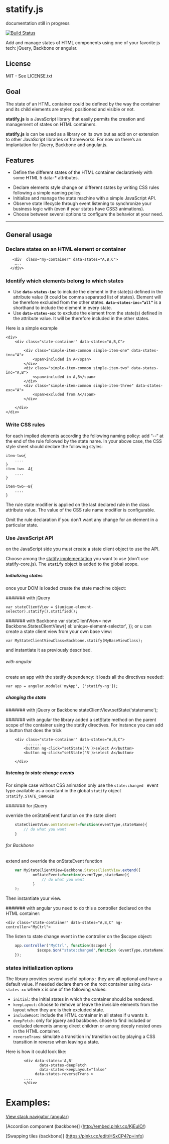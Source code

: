 # statify.js

documentation still in progress

[![Build Status](https://travis-ci.org/bsabadach/statify.png?branch=master)](https://travis-ci.org/bsabadach/statify)

Add and manage states of HTML components using one of your favorite js tech: jQuery, Backbone or angular.

## License

MIT - See LICENSE.txt


## Goal
The state of an HTML container could be defined by the way the container and its child elements are styled, positioned and visible or not.

**statify.js** is a JavaScript library that easily permits the creation and management of states on HTML containers. 

**statify.js** is can be used as a library on its own but as add on or extension to other JavaScript libraries or frameworks. For now on there’s an implantation for jQuery, Backbone and angular.js.

## Features

+ Define the different states of the HTML container declaratively with some HTML 5 data-* attributes.
-    Declare elements style change on different states by writing CSS rules following a simple naming policy.
-    Initialize and manage the state machine with a simple JavaScript API.
-    Observe state lifecycle through event listening to synchronize your business logic with (even if your states have CSS3 animations).
-    Choose between several options to configure the behavior at your need. 

____



## General usage


### Declare states on an HTML element or container

       <div  class="my-container" data-states="A,B,C">
        …..
      </div>


### Identify which elements belong to which states
+ Use **`data-states-inc`** to include the element in the state(s) defined in the attribute value (it could be comma separated list of states). Element will be therefore excluded from the other states. 
**`data-states-inc=”all”`** is a shorthand to include the element in every state.
+    Use **`data-states-exc`** to exclude the element from the state(s) defined in the attribute value. It will be therefore included in the other states.

Here is a simple example

    <div>
        <div class="state-container" data-states="A,B,C">

            <div class="simple-item-common simple-item-one" data-states-inc="A">
                <span>included in A</span>
            </div>
            <div class="simple-item-common simple-item-two" data-states-inc="A,B">
                <span>included in A,B</span>
            </div>
            <div class="simple-item-common simple-item-three" data-states-exc="A">
                <span>excluded from A</span>
            </div>

        </div>
    </div>



### Write CSS rules
for each implied elements according the following naming policy: add “--“ at the end of the rule followed by the state name.
In your above case, the CSS style sheet should declare the following styles: 

    item-two{
        ....
    } 
    item-two--A{
        ....
    }
    
    item-two--B{
        ....
    }
The rule state modifier is applied on the last declared rule in the class attribute value. The value of the CSS rule name modifier is configurable.

Omit the rule declaration  if you don't want any change for an element in a particular state.





### Use JavaScript API

on the JavaScript side you must create a state client object to use the API.  


Choose among the [statify implementation](https://github.com/bsabadach/statify/tree/master/build) you want to use (don't use statify-core.js). The **`statify`** object is added to the global scope.

##### Initializing states
once your DOM is loaded create the state machine object:

####### with jQuery

    var stateClientView = $(unique-element-selector).statify().statified();

####### with Backbone
     var stateClientView= new Backbone.StatesClientView({
          el:'unique-element-selector',
      });
 or u can create a state client view from your own base view:

    var MyStateClientViewClass=Backbone.statify(MyBaseViewClass);
and instantiate it as previously described.


###### with angular
create an app with the statify dependency: it loads all the directives needed:

    var app = angular.module('myApp', ['statify-ng']); 


##### changing the state

####### with jQuery or Backbone
    stateClientView.setState('statename');

####### with angular
the library added a setState method on the parent scope of the container using the statify directives. For instance you can add a button that does the trick

        <div class="state-container" data-states="A,B,C">
             .......
            <button ng-click="setState('A')>select A</button>
            <button ng-click="setState('B')>select A</button>

        </div>



##### listening to state change events

For simple case without CSS animation only use the `state:changed ` event type available as a constant in the global `statify` object  :`statify.STATE_CHANGED`

####### for jQuery

override the onStateEvent function on the state client
```javascript
    stateClientView.onStateEvent=function(eventType,stateName){
        // do what you want
    }
```

###### for Backbone

extend and override the onStateEvent function
```javascript
    var MyStateClientView=Backbone.StatesClientView.extend({ 
    		onStateEvent=function(eventType,stateName){
            	// do what you want
        	}
    );
```
Then instantiate your view.
     


####### with angular
you need to  do this a controller declared on the HTML container:

    <div class="state-container" data-states="A,B,C" ng-controller="MyCtrl">

The listen to state change event in the controller on the $scope object:

```javascript
    app.controller('MyCtrl', function($scope) {
              $scope.$on("state:changed",function (eventType,stateName){
    });
```




### states initialization options

The library provides several useful options : they are all optional and have a default value. If needed declare them on the root container using `data-states-xx` where x is one of the following values:

+    `initial`:  the initial states in which the container should be rendered.
+    `keepLayout`:  choose to remove or leave the invisible elements from the layout when they are is their excluded state.
+    `includeRoot`:  include the HTML container in all states if u wants it. 
+    `deepFetch`:   only for jquery and backbone. chose to find included or excluded elements among direct children or among deeply nested ones in  the HTML container.
+    `reverseTrans`:  simulate a transition in/ transition out by playing a CSS  transition in reverse when leaving a state.

Here is how it could look like:

            <div data-states='A,B' 
                   data-states-deepFetch
                   data-states-keepLayout="false"
                 data-states-reverseTrans >
            ....
            </div>

# Examples:
[View stack navigator (angular)](https://embed.plnkr.co/FgXZE4/)

[Accordion component (backbone)] (http://embed.plnkr.co/KjEuIO/)

[Swapping tiles (backbone)] (https://plnkr.co/edit/HSxCP4?p=info)

